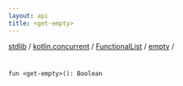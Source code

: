 ```yaml
---
layout: api
title: <get-empty>
---
```

[stdlib](../../../index.md) / [kotlin.concurrent](../../index.md) / [FunctionalList](../index.md) / [empty](index.md) / [<get-empty>](_get-empty_.md)

# <get-empty>

```
fun <get-empty>(): Boolean
```
